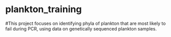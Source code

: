 # plankton_training
#This project focuses on identifying phyla of plankton that are most likely to fail during PCR, using data on genetically sequenced plankton samples.
